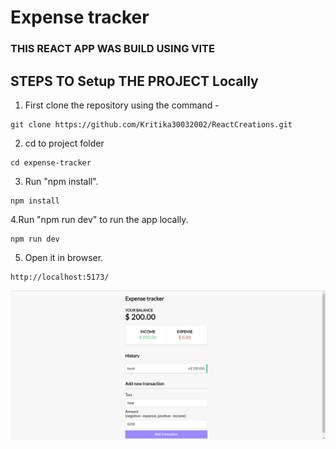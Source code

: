 # Expense tracker

### THIS REACT APP WAS BUILD USING VITE

## STEPS TO Setup THE PROJECT Locally

1. First clone the repository using the command -

```
git clone https://github.com/Kritika30032002/ReactCreations.git
```

2. cd to project folder

```
cd expense-tracker
```

3. Run "npm install".

```
npm install
```

4.Run "npm run dev" to run the app locally.

```
npm run dev
```

5. Open it in browser.

```
http://localhost:5173/
```

![alt text](public/Tracker.png)
